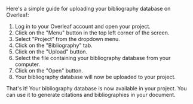 Here's a simple guide for uploading your bibliography database on Overleaf:

1. Log in to your Overleaf account and open your project.
2. Click on the "Menu" button in the top left corner of the screen.
3. Select "Project" from the dropdown menu.
4. Click on the "Bibliography" tab.
5. Click on the "Upload" button.
6. Select the file containing your bibliography database from your computer.
7. Click on the "Open" button.
8. Your bibliography database will now be uploaded to your project.

That's it! Your bibliography database is now available in your project. You can use it to generate citations and bibliographies in your document.